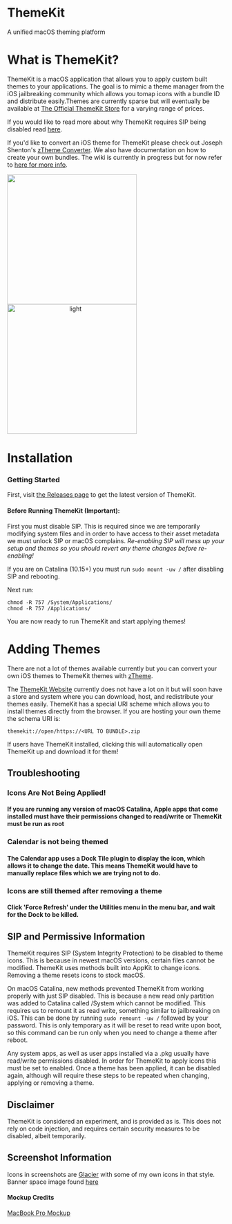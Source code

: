 # ThemeKit
A unified macOS theming platform

# What is ThemeKit?


ThemeKit is a macOS application that allows you to apply custom built themes to your applications. The goal is to mimic a theme manager from the iOS jailbreaking community which allows you tomap icons with a bundle ID and distribute easily.Themes are currently sparse but will eventually be available at [The Official ThemeKit Store](https://themekit.io) for a varying range of prices.

If you would like to read more about why ThemeKit 
requires SIP being disabled read [here](https://github.com/MTACS/ThemeKit#sip-and-permissive-information).

If you'd like to convert an iOS theme for ThemeKit please check out Joseph Shenton's [zTheme Converter](https://github.com/JosephShenton/zTheme). We also have documentation on how to create your own bundles. The wiki is currently in progress but for now refer to [here for more info](https://github.com/MTACS/ThemeKit/wiki/Bundling-a-theme).

<p align="center>
  <a align="center"><img src="https://media.discordapp.net/attachments/603653696030507023/698270367050891425/Screen_Shot_2020-04-10_at_4.33.58_PM.png?width=876&height=702" width="300px"></a>
  <a align="center"><img src="https://media.discordapp.net/attachments/603653696030507023/698270363263434752/Screen_Shot_2020-04-10_at_4.34.27_PM.png?width=876&height=702" width="300px" alt="light"></a>
</p>

# Installation

### Getting Started

First, visit [the Releases page](https://github.com/MTACS/ThemeKit/releases) to get the latest version of ThemeKit.


#### Before Running ThemeKit (Important):

First you must disable SIP. This is required since we are temporarily modifying system files and in order to have access to their asset metadata we must unlock SIP or macOS complains. *Re-enabling SIP will mess up your setup and themes so you should revert any theme changes before re-enabling!*

If you are on Catalina (10.15+) you must run `sudo mount -uw /` after disabling SIP and rebooting.

Next run:

```
chmod -R 757 /System/Applications/
chmod -R 757 /Applications/
```

You are now ready to run ThemeKit and start applying themes!

# Adding Themes

There are not a lot of themes available currently but you can convert your own iOS themes to ThemeKit themes with  [zTheme](https://github.com/JosephShenton/zTheme). 

The [ThemeKit Website](https://themekit.io) currently does not have a lot on it but will soon have a store and system where you can download, host, and redistribute your themes easily. ThemeKit has a special URI scheme which allows you to install themes directly from the browser. If you are hosting your own theme the schema URI is:

```
themekit://open/https://<URL TO BUNDLE>.zip
```

If users have ThemeKit installed, clicking this will automatically open ThemeKit up and download it for them!

## Troubleshooting

### Icons Are Not Being Applied!

#### If you are running any version of macOS Catalina, Apple apps that come installed must have their permissions changed to read/write or ThemeKit must be run as root

### Calendar is not being themed

#### The Calendar app uses a Dock Tile plugin to display the icon, which allows it to change the date. This means ThemeKit would have to manually replace files which we are trying not to do.

### Icons are still themed after removing a theme

#### Click 'Force Refresh' under the Utilities menu in the menu bar, and wait for the Dock to be killed.

## SIP and Permissive Information

ThemeKit requires SIP (System Integrity Protection) to be disabled to theme icons. This is because in newest macOS versions, certain files cannot be modified. ThemeKit uses methods built into AppKit to change icons. Removing a theme resets icons to stock macOS. 

On macOS Catalina, new methods prevented ThemeKit from working properly with just SIP disabled. This is because a new read only partition was added to Catalina called /System which cannot be modified. This requires us to remount it as read write, something similar to jailbreaking on iOS. This can be done by running ```sudo remount -uw /``` followed by your password. This is only temporary as it will be reset to read write upon boot, so this command can be run only when you need to change a theme after reboot. 

Any system apps, as well as user apps installed via a .pkg usually have read/write permissions disabled. In order for ThemeKit to apply icons this must be set to enabled. Once a theme has been applied, it can be disabled again, although will require these steps to be repeated when changing, applying or removing a theme. 

## Disclaimer

ThemeKit is considered an experiment, and is provided as is. This does not rely on code injection, and requires certain security measures to be disabled, albeit temporarily. 

## Screenshot Information

Icons in screenshots are [Glacier](https://glaciericons.com/) with some of my own icons in that style. Banner space image found [here](https://www.spacetelescope.org/images/heic1105a/)


#### Mockup Credits

[MacBook Pro Mockup](https://www.anthonyboyd.graphics/mockups/realistic-2016-space-gray-macbook-pro-mockup-vol-8/)
